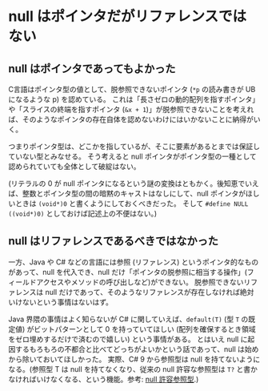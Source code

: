 # null はポインタだがリファレンスではない

## null はポインタであってもよかった

C言語はポインタ型の値として、脱参照できないポインタ (`*p` の読み書きが UB になるような p) を認めている。
これは「長さゼロの動的配列を指すポインタ」や「スライスの終端を指すポインタ (`&x + 1`)」が脱参照できないことを考えれば、そのようなポインタの存在自体を認めないわけにはいかないことに納得がいく。

つまりポインタ型は、どこかを指しているが、そこに要素があるとまでは保証していない型とみなせる。
そう考えると null ポインタがポインタ型の一種として認められていても全体として破綻はない。

(リテラルの 0 が null ポインタになるという謎の変換はともかく。後知恵でいえば、整数とポインタ型の間の暗黙のキャストはなしにして、null ポインタがほしいときは `(void*)0` と書くようにしておくべきだった。
そして `#define NULL ((void*)0)` としておけば記述上の不便はない。)

## null はリファレンスであるべきではなかった

一方、Java や C# などの言語には参照 (リファレンス) というポインタ的なものがあって、null を代入でき、null だけ「ポインタの脱参照に相当する操作」(フィールドアクセスやメソッドの呼び出しなど)ができない。
脱参照できないリファレンスは null だけであって、そのようなリファレンスが存在しなければ絶対いけないという事情はないはず。

Java 界隈の事情はよく知らないが C# に関していえば、`default(T)` (型 `T` の既定値) がビットパターンとして 0 を持っていてほしい (配列を確保するとき領域をゼロ埋めするだけで済むので嬉しい) という事情がある。
とはいえ null に起因するもろもろの不都合と比べてどっちがよいかという話であって、null は始めから除いておいてほしかった。
実際、C# 9 から参照型は null を持てないようになる。(参照型 T は null を持てなくなり、従来の null 許容な参照型は `T?` と書かなければいけなくなる、という機能。参考: [null 許容参照型](https://www.ufcpp.net/study/csharp/resource/nullablereferencetype/).)
